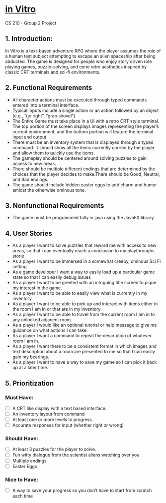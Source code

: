 # <ins> in Vitro </ins>
CS 210 - Group 2 Project <br/>


## 1. Introduction: 
In Vitro is a text-based adventure RPG where the player assumes the role of a human test subject attempting to escape an alien spaceship after being abducted. 
The game is designed for people who enjoy story driven role playing games, puzzle-solving, and eerie retro aesthetics inspired by classic CRT terminals and sci-fi environments.

## 2. Functional Requirements 
- All character actions must be executed through typed commands entered into a terminal interface. 
- Typical inputs include a single action or an action followed by an object (e.g., “go right”, “grab shovel”). 
- The Entire Game must take place in a UI with a retro CRT style terminal. The top portion of the screen displays images representing the player’s current environment, and the bottom portion will feature the terminal input and output. 
- There must be an inventory system that is displayed through a typed command. It should show all the items currently carried by the player and allow them to quickly use the items. 
- The gameplay should be centered around solving puzzles to gain access to new areas.
- There should be multiple different endings that are determined by the choices that the player decides to make.There should be Good, Neutral, and Bad endings. 
- The game should include hidden easter eggs to add charm and humor amidst the otherwise ominous tone.

## 3. Nonfunctional Requirements 
- The game must be programmed fully in java using the JavaFX library.





## 4. User Stories 
- As a player I want to solve puzzles that reward me with access to new areas, so that i can eventually reach a conclusion to my playthroughs storie
- As a player I want to be immersed in a somewhat creepy, ominous Sci Fi setting
- As a game developer I want a way to easily load up a particular game state so that I can easily debug issues
- As a player I want to be greeted with an intriguing title screen to pique my interest in the game. 
- As a player I want to be able to easily view what is currently in my inventory
- As a player I want to be able to pick up and interact with items either in the room I am in or that are in my inventory. 
- As a player I want to be able to travel from the current room I am in to any unlocked adjacent room. 
- As a player I would like an optional tutorial or help message to give me guidance on what actions I can take. 
- As a player I want a command to repeat the description of whatever room I am in. 
- As a player I want there to be a consistent format in which images and text description about a room are presented to me so that I can easily gain my bearings. 
- As a player I want to have a way to save my game so I can pick it back up at a later time. 


## 5. Prioritization
### Must Have:
- [ ] A CRT like display with a text based interface. 
- [ ] An inventory layout from command
- [ ] At least one or more levels to progress.
- [ ] Accurate responses for input (whether right or wrong)

### Should Have:
- [ ] At least 3 puzzles for the player to solve. 
- [ ] Fun witty dialogue from the scientist aliens watching over you. 
- [ ] Multiple endings
- [ ] Easter Eggs

### Nice to Have:
- [ ] A way to save your progress so you don’t have to start from scratch each time
